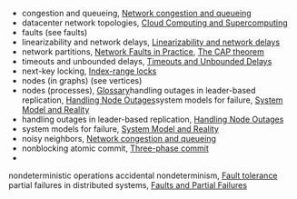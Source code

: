 * congestion and queueing, [Network congestion and queueing](ch08.html#idm140605760985648)
* datacenter network topologies, [Cloud Computing and Supercomputing](ch08.html#idm140605761149632)
* faults (see faults)
* linearizability and network delays, [Linearizability and network delays](ch09.html#idm140605759727184)
* network partitions, [Network Faults in Practice](ch08.html#idm140605761053040), [The CAP theorem](ch09.html#idm140605759748432)
* timeouts and unbounded delays, [Timeouts and Unbounded Delays](ch08.html#idm140605761007264)
* next-key locking, [Index-range locks](ch07.html#idm140605761419504)
* nodes (in graphs) (see vertices)
* nodes (processes), [Glossary](glossary01.html#idm140605754466368)handling outages in leader-based replication, [Handling Node Outages](ch05.html#idm140605776317616)system models for failure, [System Model and Reality](ch08.html#idm140605760261152)
* handling outages in leader-based replication, [Handling Node Outages](ch05.html#idm140605776317616)
* system models for failure, [System Model and Reality](ch08.html#idm140605760261152)
* noisy neighbors, [Network congestion and queueing](ch08.html#idm140605760948816)
* nonblocking atomic commit, [Three-phase commit](ch09.html#idm140605759186304)
* 
nondeterministic operations accidental nondeterminism, [Fault tolerance](ch10.html#idm140605757599232)
partial failures in distributed systems, [Faults and Partial Failures](ch08.html#idm140605761184928)
